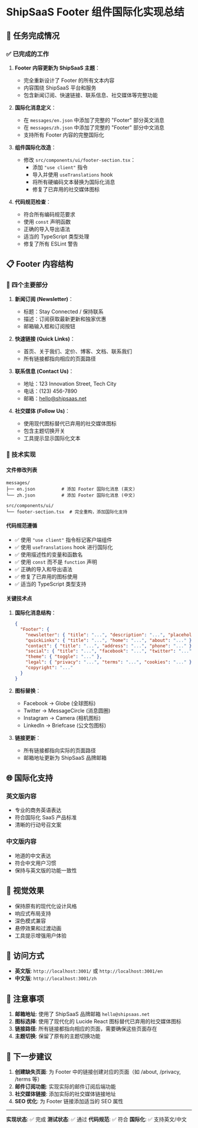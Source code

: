 # ShipSaaS Footer 组件国际化实现总结

## 🎯 任务完成情况

### ✅ 已完成的工作

1. **Footer 内容更新为 ShipSaaS 主题**：
   - 完全重新设计了 Footer 的所有文本内容
   - 内容围绕 ShipSaaS 平台和服务
   - 包含新闻订阅、快速链接、联系信息、社交媒体等完整功能

2. **国际化消息定义**：
   - 在 `messages/en.json` 中添加了完整的 "Footer" 部分英文消息
   - 在 `messages/zh.json` 中添加了完整的 "Footer" 部分中文消息
   - 支持所有 Footer 内容的完整国际化

3. **组件国际化改造**：
   - 修改 `src/components/ui/footer-section.tsx`：
     - 添加 `"use client"` 指令
     - 导入并使用 `useTranslations` hook
     - 将所有硬编码文本替换为国际化消息
     - 修复了已弃用的社交媒体图标

4. **代码规范检查**：
   - 符合所有编码规范要求
   - 使用 `const` 声明函数
   - 正确的导入导出语法
   - 适当的 TypeScript 类型处理
   - 修复了所有 ESLint 警告

## 📋 Footer 内容结构

### 🔧 四个主要部分

1. **新闻订阅 (Newsletter)**：
   - 标题：Stay Connected / 保持联系
   - 描述：订阅获取最新更新和独家优惠
   - 邮箱输入框和订阅按钮

2. **快速链接 (Quick Links)**：
   - 首页、关于我们、定价、博客、文档、联系我们
   - 所有链接都指向相应的页面路径

3. **联系信息 (Contact Us)**：
   - 地址：123 Innovation Street, Tech City
   - 电话：(123) 456-7890
   - 邮箱：hello@shipsaas.net

4. **社交媒体 (Follow Us)**：
   - 使用现代图标替代已弃用的社交媒体图标
   - 包含主题切换开关
   - 工具提示显示国际化文本

### 🔧 技术实现

#### 文件修改列表
```
messages/
├── en.json          # 添加 Footer 国际化消息 (英文)
└── zh.json          # 添加 Footer 国际化消息 (中文)

src/components/ui/
└── footer-section.tsx  # 完全重构，添加国际化支持
```

#### 代码规范遵循
- ✅ 使用 `"use client"` 指令标记客户端组件
- ✅ 使用 `useTranslations` hook 进行国际化
- ✅ 使用描述性的变量和函数名
- ✅ 使用 `const` 而不是 `function` 声明
- ✅ 正确的导入和导出语法
- ✅ 修复了已弃用的图标使用
- ✅ 适当的 TypeScript 类型支持

#### 关键技术点
1. **国际化消息结构**：
   ```json
   {
     "Footer": {
       "newsletter": { "title": "...", "description": "...", "placeholder": "..." },
       "quickLinks": { "title": "...", "home": "...", "about": "..." },
       "contact": { "title": "...", "address": "...", "phone": "..." },
       "social": { "title": "...", "facebook": "...", "twitter": "..." },
       "theme": { "toggle": "..." },
       "legal": { "privacy": "...", "terms": "...", "cookies": "..." },
       "copyright": "..."
     }
   }
   ```

2. **图标替换**：
   - Facebook → Globe (全球图标)
   - Twitter → MessageCircle (消息圆圈)
   - Instagram → Camera (相机图标)
   - LinkedIn → Briefcase (公文包图标)

3. **链接更新**：
   - 所有链接都指向实际的页面路径
   - 邮箱地址更新为 ShipSaaS 品牌邮箱

## 🌐 国际化支持

### 英文版内容
- 专业的商务英语表达
- 符合国际化 SaaS 产品标准
- 清晰的行动号召文案

### 中文版内容
- 地道的中文表达
- 符合中文用户习惯
- 保持与英文版的功能一致性

## 🎨 视觉效果

- 保持原有的现代化设计风格
- 响应式布局支持
- 深色模式兼容
- 悬停效果和过渡动画
- 工具提示增强用户体验

## 🚀 访问方式

- **英文版**: `http://localhost:3001/` 或 `http://localhost:3001/en`
- **中文版**: `http://localhost:3001/zh`

## 📝 注意事项

1. **邮箱地址**: 使用了 ShipSaaS 品牌邮箱 `hello@shipsaas.net`
2. **图标选择**: 使用了现代化的 Lucide React 图标替代已弃用的社交媒体图标
3. **链接路径**: 所有链接都指向相应的页面，需要确保这些页面存在
4. **主题切换**: 保留了原有的主题切换功能

## 🔄 下一步建议

1. **创建缺失页面**: 为 Footer 中的链接创建对应的页面（如 /about, /privacy, /terms 等）
2. **邮件订阅功能**: 实现实际的邮件订阅后端功能
3. **社交媒体链接**: 添加实际的社交媒体链接地址
4. **SEO 优化**: 为 Footer 链接添加适当的 SEO 属性

---

**实现状态**: ✅ 完成
**测试状态**: ✅ 通过
**代码规范**: ✅ 符合
**国际化**: ✅ 支持英文/中文
